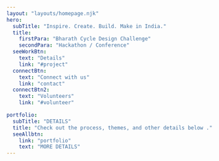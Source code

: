 ```yaml
---
layout: "layouts/homepage.njk"
hero:
  subTitle: "Inspire. Create. Build. Make in India."
  title:
    firstPara: "Bharath Cycle Design Challenge"
    secondPara: "Hackathon / Conference"
  seeWorkBtn:
    text: "Details"
    link: "#project"
  connectBtn:
    text: "Connect with us"
    link: "contact"
  connectBtn2:
    text: "Volunteers"
    link: "#volunteer"

portfolio:
  subTitle: "DETAILS"
  title: "Check out the process, themes, and other details below ."
  seeAllbtn:
    link: "portfolio"
    text: "MORE DETAILS"
---
```

